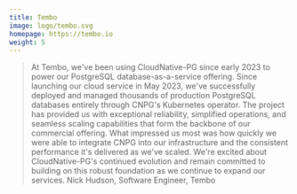 ```yaml
---
title: Tembo
image: logo/tembo.svg
homepage: https://tembo.io
weight: 5
---
```


> At Tembo, we've been using CloudNative-PG since early 2023 to power our PostgreSQL database-as-a-service offering. Since launching our cloud service in May 2023, we've successfully deployed and managed thousands of production PostgreSQL databases entirely through CNPG's Kubernetes operator. The project has provided us with exceptional reliability, simplified operations, and seamless scaling capabilities that form the backbone of our commercial offering. What impressed us most was how quickly we were able to integrate CNPG into our infrastructure and the consistent performance it's delivered as we've scaled. We're excited about CloudNative-PG's continued evolution and remain committed to building on this robust foundation as we continue to expand our services. 
Nick Hudson, Software Engineer, Tembo
